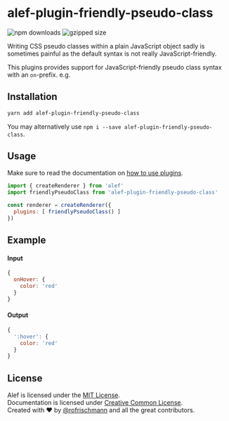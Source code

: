 # alef-plugin-friendly-pseudo-class


<img alt="npm downloads" src="https://img.shields.io/npm/dm/alef-plugin-friendly-pseudo-class.svg"> <img alt="gzipped size" src="https://img.shields.io/badge/gzipped-0.54kb-brightgreen.svg">

Writing CSS pseudo classes within a plain JavaScript object sadly is sometimes painful as the default syntax is not really JavaScript-friendly.<br>

This plugins provides support for JavaScript-friendly pseudo class syntax with an `on`-prefix. e.g.

## Installation
```sh
yarn add alef-plugin-friendly-pseudo-class
```
You may alternatively use `npm i --save alef-plugin-friendly-pseudo-class`.


## Usage
Make sure to read the documentation on [how to use plugins](http://alef.js.org/docs/advanced/Plugins.html).

```javascript
import { createRenderer } from 'alef'
import friendlyPseudoClass from 'alef-plugin-friendly-pseudo-class'

const renderer = createRenderer({
  plugins: [ friendlyPseudoClass() ]
})
```


## Example

#### Input
```javascript
{
  onHover: {
    color: 'red'
  }
}
```
#### Output
```javascript
{
  ':hover': {
    color: 'red'
  }
}
```

## License
Alef is licensed under the [MIT License](http://opensource.org/licenses/MIT).<br>
Documentation is licensed under [Creative Common License](http://creativecommons.org/licenses/by/4.0/).<br>
Created with ♥ by [@rofrischmann](http://rofrischmann.de) and all the great contributors.
